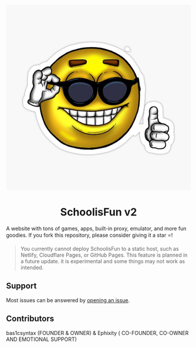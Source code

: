 <div align="center">
  <img src="public/assets/images/1icon.png" />
  <h1>SchoolisFun v2</h1>
</div>
A website with tons of games, apps, built-in proxy, emulator, and more fun goodies. If you fork this repository, please consider giving it a star ⭐!

> You currently cannot deploy SchoolisFun to a static host, such as Netlify, Cloudflare Pages, or GitHub Pages. This feature is planned in a future update. it is experimental and some things may not work as intended.


## Support
Most issues can be answered by [opening an issue](https://github.com/bas1csyntax/schoolisfunxyz/issues).


## Contributors

bas1csyntax (FOUNDER & OWNER) & Ephixity ( CO-FOUNDER, CO-OWNER AND EMOTIONAL SUPPORT)
